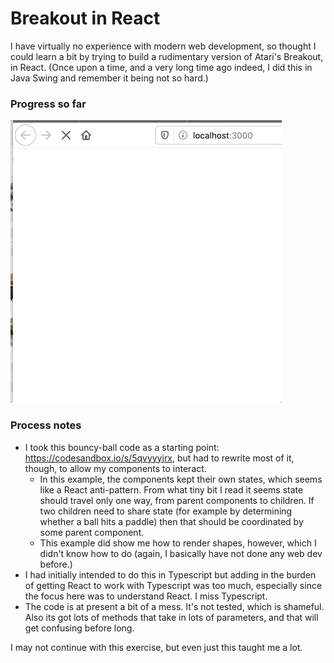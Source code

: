 # Breakout in React

I have virtually no experience with modern web development, so thought I could learn a bit by trying to build a rudimentary version of Atari's Breakout, in React.  (Once upon a time, and a very long time ago indeed, I did this in Java Swing and remember it being not so hard.)

### Progress so far
![](howItLooks.gif)

### Process notes

* I took this bouncy-ball code as a starting point: https://codesandbox.io/s/5qvyyyjrx, but had to rewrite most of it, though, to allow my components to interact.  
  * In this example, the components kept their own states, which seems like a React anti-pattern.  From what tiny bit I read it seems state should travel only one way, from parent components to children.  If two children need to share state (for example by determining whether a ball hits a paddle) then that should be coordinated by some parent component.
  * This example did show me how to render shapes, however, which I didn't know how to do (again, I basically have not done any web dev before.) 
* I had initially intended to do this in Typescript but adding in the burden of getting React to work with Typescript was too much, especially since the focus here was to understand React.  I miss Typescript.
* The code is at present a bit of a mess.  It's not tested, which is shameful.  Also its got lots of methods that take in lots of parameters, and that will get confusing before long.

I may not continue with this exercise, but even just this taught me a lot.


